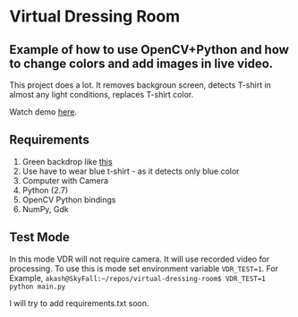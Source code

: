 Virtual Dressing Room
===

Example of how to use OpenCV+Python and how to change colors and add images in live video.
----

This project does a lot. It removes backgroun screen, detects T-shirt in almost any light conditions, replaces T-shirt color.


Watch demo [here](https://www.youtube.com/watch?v=yGOVVHLjbQc).

Requirements
----
1. Green backdrop like [this](http://akash0x53.github.io/images/norm/norm.jpg)
2. Use have to wear blue t-shirt - as it detects only blue color
3. Computer with Camera
4. Python (2.7)
5. OpenCV Python bindings
6. NumPy, Gdk

Test Mode
----
In this mode VDR will not require camera. It will use recorded video for processing.
To use this is mode set environment variable `VDR_TEST=1`.
For Example,
`
akash@SkyFall:~/repos/virtual-dressing-room$ VDR_TEST=1 python main.py
`


I will try to add requirements.txt soon.
